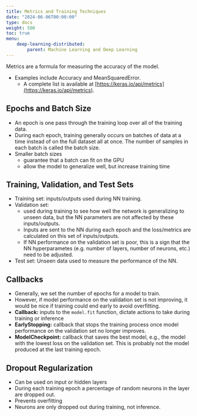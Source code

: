 ```yaml
---
title: Metrics and Training Techniques
date: "2024-06-06T00:00:00"
type: docs 
weight: 500
toc: true
menu: 
    deep-learning-distributed:
        parent: Machine Learning and Deep Learning
---
```



Metrics are a formula for measuring the accuracy of the model.
* Examples include Accuracy and MeanSquaredError.
  * A complete list is available at [https://keras.io/api/metrics](https://keras.io/api/metrics).


## Epochs and Batch Size
* An epoch is one pass through the training loop over all of the training data.
* During each epoch, training generally occurs on batches of data at a time instead of on the full dataset all at once. The number of samples in each batch is called the batch size.
* Smaller batch sizes
  * guarantee that a batch can fit on the GPU
  * allow the model to generalize well, but increase training time

## Training, Validation, and Test Sets
* Training set: inputs/outputs used during NN training.
* Validation set:
  * used during training to see how well the network is generalizing to unseen data, but the NN parameters are not affected by these inputs/outputs.
  * Inputs are sent to the NN during each epoch and the loss/metrics are calculated on this set of inputs/outputs.
  * If NN performance on the validation set is poor, this is a sign that the NN hyperparametes (e.g. number of layers, number of neurons, etc.) need to be adjusted.
* Test set: Unseen data used to measure the performance of the NN.


## Callbacks 
* Generally, we set the number of epochs for a model to train.
* However, if model performance on the validation set is not improving, it would be nice if training could end early to avoid overfitting.
* __Callback:__ inputs to the `model.fit` function, dictate actions to take during training or inference
* __EarlyStopping:__ callback that stops the training process once model performance on the validation set no longer improves.
* __ModelCheckpoint:__ callback that saves the best model, e.g., the model with the lowest loss on the validation set. This is probably not the model produced at the last training epoch.


## Dropout Regularization
* Can be used on input or hidden layers
* During each training epoch a percentage of random neurons in the layer are dropped out.
* Prevents overfitting
* Neurons are only dropped out during training, not inference.